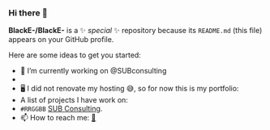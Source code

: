 ### Hi there 👋

**BlackE-/BlackE-** is a ✨ _special_ ✨ repository because its `README.md` (this file) appears on your GitHub profile.

Here are some ideas to get you started:

- 🔭 I’m currently working on @SUBconsulting
-
- 🖥️ I did not renovate my hosting 😅, so for now this is my portfolio:
- A list of projects I have work on:
- `#RRGGBB`  [SUB Consulting](https://sub-studio.com/).
- 📫 How to reach me:
   [📧](mailto:elizabeth.ramescamilla@gmail.com)

